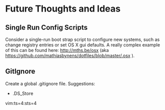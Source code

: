 # Future Thoughts and Ideas

## Single Run Config Scripts
Consider a single-run boot strap script to configure new systems, such
as change registry entries or set OS X gui defaults.  A really complex
example of this can be found here: http://mths.be/osx  (aka https://github.com/mathiasbynens/dotfiles/blob/master/.osx ).

## GitIgnore
Create a global .gitignore file.  Suggestions:
* .DS_Store



vim:ts=4:sts=4
